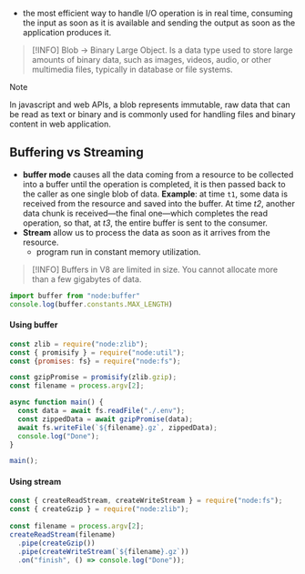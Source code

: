 - the most efficient way to handle I/O operation is in real time, consuming the input as soon as it is available and sending the output as soon as the application produces it.

> [!INFO]
> Blob -> Binary Large Object. Is a data type used to store large amounts of binary data, such as images, videos, audio, or other multimedia files, typically in database or file systems.

> [!NOTE]
> In javascript and web APIs, a blob represents immutable, raw data that can be read as text or binary and is commonly used for handling files and binary content in web application.
## Buffering vs Streaming
- **buffer mode** causes all the data coming from a resource to be collected into a buffer until the operation is completed, it is then passed back to the caller as one single blob of data.
**Example**: at time `t1`, some data is received from the resource and saved into the buffer. At time _t2_, another data chunk is received—the final one—which completes the read operation, so that, at _t3_, the entire buffer is sent to the consumer.
- **Stream** allow us to process the data as soon as it arrives from the resource.
	- program run in constant memory utilization.

> [!INFO] Buffers in V8 are limited in size. You cannot allocate more than a few gigabytes of data.
```javascript
import buffer from "node:buffer"
console.log(buffer.constants.MAX_LENGTH)
```

#### Using buffer
```javascript
const zlib = require("node:zlib");
const { promisify } = require("node:util");
const {promises: fs} = require("node:fs");

const gzipPromise = promisify(zlib.gzip);
const filename = process.argv[2];

async function main() {
  const data = await fs.readFile("./.env");
  const zippedData = await gzipPromise(data);
  await fs.writeFile(`${filename}.gz`, zippedData);
  console.log("Done");
}

main();
```

#### Using stream
```javascript
const { createReadStream, createWriteStream } = require("node:fs");
const { createGzip } = require("node:zlib");
  
const filename = process.argv[2];
createReadStream(filename)
  .pipe(createGzip())
  .pipe(createWriteStream(`${filename}.gz`))
  .on("finish", () => console.log("Done"));
```
